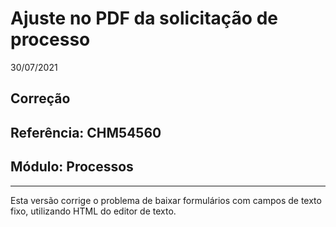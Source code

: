 # Ajuste no PDF da solicitação de processo
30/07/2021
## Correção
## Referência: CHM54560
## Módulo: Processos
***

Esta versão corrige o problema de baixar formulários com campos de texto fixo, utilizando HTML do editor de texto.